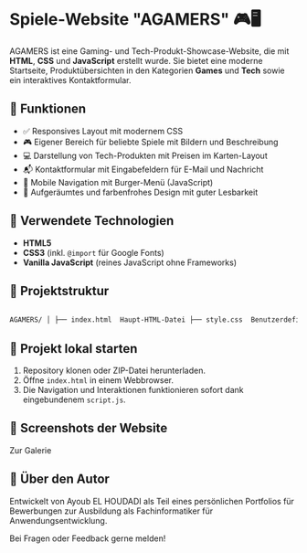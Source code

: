 # Spiele-Website "AGAMERS" 🎮🖥️

AGAMERS ist eine Gaming- und Tech-Produkt-Showcase-Website, die mit **HTML**, **CSS** und **JavaScript** erstellt wurde. Sie bietet eine moderne Startseite, Produktübersichten in den Kategorien **Games** und **Tech** sowie ein interaktives Kontaktformular.

## 🌟 Funktionen

- ✅ Responsives Layout mit modernem CSS
- 🎮 Eigener Bereich für beliebte Spiele mit Bildern und Beschreibung
- 💻 Darstellung von Tech-Produkten mit Preisen im Karten-Layout
- 📬 Kontaktformular mit Eingabefeldern für E-Mail und Nachricht
- 📱 Mobile Navigation mit Burger-Menü (JavaScript)
- 🌈 Aufgeräumtes und farbenfrohes Design mit guter Lesbarkeit

## 🔧 Verwendete Technologien

- **HTML5**
- **CSS3** (inkl. `@import` für Google Fonts)
- **Vanilla JavaScript** (reines JavaScript ohne Frameworks)

## 📂 Projektstruktur
```bash

AGAMERS/ │ ├── index.html  Haupt-HTML-Datei ├── style.css  Benutzerdefinierte CSS-Stile ├── script.js  JavaScript für Navigation & Interaktion ├── images/  Produktbilder (Games & Tech) 
```


## 🚀 Projekt lokal starten

1. Repository klonen oder ZIP-Datei herunterladen.
2. Öffne `index.html` in einem Webbrowser.
3. Die Navigation und Interaktionen funktionieren sofort dank eingebundenem `script.js`.


## 📸 Screenshots der Website
Zur Galerie

## 🙋 Über den Autor
Entwickelt von Ayoub EL HOUDADI als Teil eines persönlichen Portfolios für Bewerbungen zur Ausbildung als Fachinformatiker für Anwendungsentwicklung.

Bei Fragen oder Feedback gerne melden!
